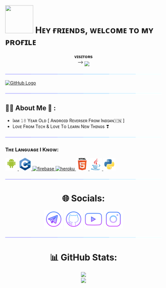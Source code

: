 <h1> <img src="https://graph.org/file/916f65f763720b8b2ac4b.jpg" height="90px" width="90px"> Hᴇʏ ғʀɪᴇɴᴅs, ᴡᴇʟᴄᴏᴍᴇ ᴛᴏ ᴍʏ ᴘʀᴏғɪʟᴇ </h1>

<p align="center">
    <b>ᴠɪsɪᴛᴏʀs</b><br>
 -->    <img align="middle" src="https://profile-counter.glitch.me/devsudipx/count.svg" />
</p>

[<img src="https://github.com/AnonymousX1025/AnonymousX1025/blob/master/resources/hr.gif"/>](https://github.com/AnonymousX1025)

[![GitHub Logo](https://graph.org//file/9b114c5eb12fe93c46c50.jpg)](https://github.com/devsudipx/devsudipx)

[<img src="https://github.com/AnonymousX1025/AnonymousX1025/blob/master/resources/hr.gif"/>](https://github.com/AnonymousX1025)


## 👩‍💻 About Me 💫 :

- Iᴀᴍ 𝟷𝟾 Yᴇᴀʀ Oʟᴅ [ Aɴᴅʀᴏɪᴅ Rᴇᴠᴇʀsᴇʀ Fʀᴏᴍ Iɴᴅɪᴀɴ🇮🇳 ] 
- Lᴏᴠᴇ Fʀᴏᴍ Tᴇᴄʜ & Lᴏᴠᴇ Tᴏ Lᴇᴀʀɴ Nᴇᴡ Tʜɪɴɢs ❣

[<img src="https://github.com/AnonymousX1025/AnonymousX1025/blob/master/resources/hr.gif"/>](https://github.com/AnonymousX1025)

<h3 align="left">Tʜᴇ Lᴀɴɢᴜᴀɢᴇ  I Kɴᴏᴡ:</h3>
<p align="left"> <a href="https://developer.android.com" target="_blank" rel="noreferrer"> <img src="https://raw.githubusercontent.com/devicons/devicon/master/icons/android/android-original-wordmark.svg" alt="android" width="40" height="40"/> </a> <a href="https://www.w3schools.com/cpp/" target="_blank" rel="noreferrer"> <img src="https://raw.githubusercontent.com/devicons/devicon/master/icons/cplusplus/cplusplus-original.svg" alt="cplusplus" width="40" height="40"/> </a> <a href="https://firebase.google.com/" target="_blank" rel="noreferrer"> <img src="https://www.vectorlogo.zone/logos/firebase/firebase-icon.svg" alt="firebase" width="40" height="40"/> </a> <a href="https://heroku.com" target="_blank" rel="noreferrer"> <img src="https://www.vectorlogo.zone/logos/heroku/heroku-icon.svg" alt="heroku" width="40" height="40"/> </a> <a href="https://www.w3.org/html/" target="_blank" rel="noreferrer"> <img src="https://raw.githubusercontent.com/devicons/devicon/master/icons/html5/html5-original-wordmark.svg" alt="html5" width="40" height="40"/> </a> <a href="https://www.java.com" target="_blank" rel="noreferrer"> <img src="https://raw.githubusercontent.com/devicons/devicon/master/icons/java/java-original.svg" alt="java" width="40" height="40"/> </a> <a href="https://www.python.org" target="_blank" rel="noreferrer"> <img src="https://raw.githubusercontent.com/devicons/devicon/master/icons/python/python-original.svg" alt="python" width="40" height="40"/> </a> </p> 

[<img src="https://github.com/AnonymousX1025/AnonymousX1025/blob/master/resources/hr.gif"/>](https://github.com/AnonymousX1025)

<h1 align="center"> 🌐 Socials: </h1>
<div align="center"> 

[<img src="https://raw.githubusercontent.com/AnonymousX1025/AnonymousX1025/master/resources/telegram_icon.png" width="60px">](https://telegram.me/sudipx) [<img src="https://raw.githubusercontent.com/AnonymousX1025/AnonymousX1025/master/resources/github_icon.png" width="60px">](https://github.com/devsudipx) [<img src="https://raw.githubusercontent.com/AnonymousX1025/AnonymousX1025/master/resources/youtube_icon.png" width="60px">](https://www.youtube.com/c/Teamxpros) [<img src="https://github.com/AnonymousX1025/AnonymousX1025/blob/master/resources/insta_icon.png" width="60px">](https://instagram.com/dev_sudipx)

[<img src="https://github.com/AnonymousX1025/AnonymousX1025/blob/master/resources/hr.gif"/>](https://github.com/AnonymousX1025)

<h1 align="center"> 📊 GitHub Stats: </h1>

<div align="center"> 

<a href="">![](https://github-readme-stats.vercel.app/api?username=DevSudipx&theme=chartreuse-dark&show_icons=true&hide_border=true&count_private=true)</a> 
</br>
![](https://github-readme-streak-stats.herokuapp.com/?user=DevSudipx&theme=chartreuse-dark&hide_border=true)<br/>
